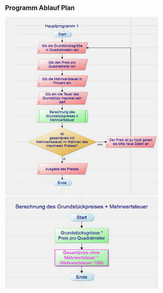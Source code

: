 ## Programm Ablauf Plan


![PAP](Screenshot_2024-11-06_184858.png)
![PAP](Screenshot_2024-11-06_184907.png)

